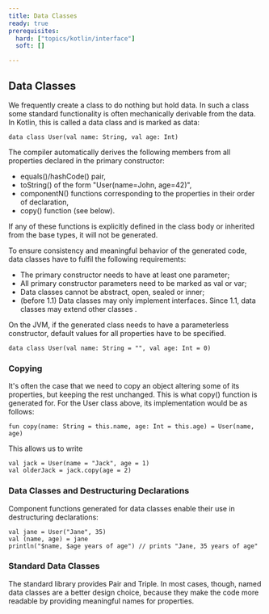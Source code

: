 ```yaml
---
title: Data Classes 
ready: true
prerequisites:
  hard: ["topics/kotlin/interface"]
  soft: []

---
```

## Data Classes
We frequently create a class to do nothing but hold data. In such a class some standard functionality is often mechanically derivable from the data. In Kotlin, this is called a data class and is marked as data:
````
data class User(val name: String, val age: Int)
````
The compiler automatically derives the following members from all properties declared in the primary constructor:

- equals()/hashCode() pair,
- toString() of the form "User(name=John, age=42)",
- componentN() functions corresponding to the properties in their order of declaration,
- copy() function (see below).

If any of these functions is explicitly defined in the class body or inherited from the base types, it will not be generated.

To ensure consistency and meaningful behavior of the generated code, data classes have to fulfil the following requirements:

- The primary constructor needs to have at least one parameter;
- All primary constructor parameters need to be marked as val or var;
- Data classes cannot be abstract, open, sealed or inner;
- (before 1.1) Data classes may only implement interfaces.
Since 1.1, data classes may extend other classes .

On the JVM, if the generated class needs to have a parameterless constructor, default values for all properties have to be specified.
````
data class User(val name: String = "", val age: Int = 0)
````
### Copying
It's often the case that we need to copy an object altering some of its properties, but keeping the rest unchanged. This is what copy() function is generated for. For the User class above, its implementation would be as follows:

````
fun copy(name: String = this.name, age: Int = this.age) = User(name, age)
````
This allows us to write
````
val jack = User(name = "Jack", age = 1)
val olderJack = jack.copy(age = 2)
````
### Data Classes and Destructuring Declarations
Component functions generated for data classes enable their use in destructuring declarations:
````
val jane = User("Jane", 35)
val (name, age) = jane
println("$name, $age years of age") // prints "Jane, 35 years of age"
````
### Standard Data Classes
The standard library provides Pair and Triple. In most cases, though, named data classes are a better design choice, because they make the code more readable by providing meaningful names for properties.
